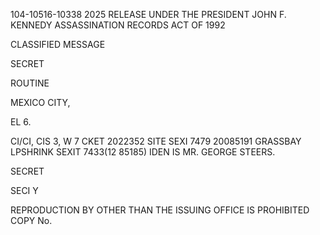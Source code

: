 104-10516-10338 2025 RELEASE UNDER THE PRESIDENT JOHN F. KENNEDY ASSASSINATION RECORDS ACT OF 1992

CLASSIFIED MESSAGE

SECRET

ROUTINE

MEXICO CITY,

EL 6.

CI/CI, CIS 3, W 7
CKET 2022352
SITE SEXI 7479
20085191
GRASSBAY LPSHRINK
SEXIT 7433(12 85185)
IDEN IS MR. GEORGE STEERS.

SECRET

SECI Y

REPRODUCTION BY OTHER THAN THE ISSUING OFFICE IS PROHIBITED
COPY No.
